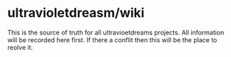 # ultravioletdreasm/wiki
This is the source of truth for all ultravioetdreams projects.
All information will be recorded here first.
If there a conflit then this will be the place to reolve it.



